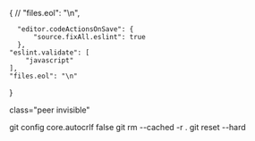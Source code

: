 {
    // "files.eol": "\n",
    
      "editor.codeActionsOnSave": {
          "source.fixAll.eslint": true
      },
    "eslint.validate": [
        "javascript"
    ],
    "files.eol": "\n"
  
   
}

   class="peer invisible"



git config core.autocrlf false 
git rm --cached -r . 
git reset --hard